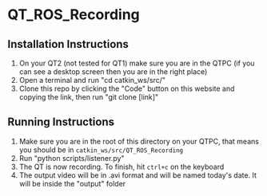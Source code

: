 # QT_ROS_Recording
## Installation Instructions
1. On your QT2 (not tested for QT1) make sure you are in the QTPC (if you can see a desktop screen then you are in the right place)
2. Open a terminal and run "cd catkin_ws/src/"
3. Clone this repo by clicking the "Code" button on this website and copying the link, then run "git clone \[link\]" 

## Running Instructions
1. Make sure you are in the root of this directory on your QTPC, that means you should be in `catkin_ws/src/QT_ROS_Recording`
2. Run "python scripts/listener.py" 
3. The QT is now recording. To finish, hit `ctrl+c` on the keyboard
4. The output video will be in .avi format and will be named today's date. It will be inside the "output" folder